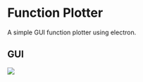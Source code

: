 # Function Plotter

A simple GUI function plotter using electron.

## GUI

![](https://i.imgur.com/3IuGSYk.png)
